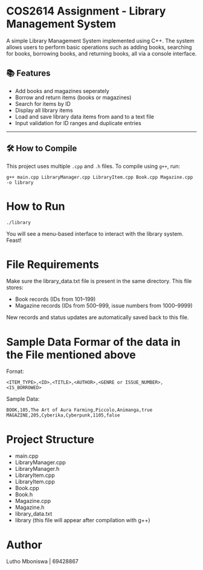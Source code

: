 # COS2614 Assignment - Library Management System
A simple Library Management System implemented using C++. The system allows users to perform basic operations such as adding books, searching for books, borrowing books, and returning books, all via a console interface.

## 📚 Features

- Add books and magazines seperately
- Borrow and return items (books or magazines)
- Search for items by ID
- Display all library items
- Load and save library data items from aand to a text file
- Input validation for ID ranges and duplicate entries

---

## 🛠️ How to Compile

This project uses multiple `.cpp` and `.h` files. To compile using `g++`, run:
```
g++ main.cpp LibraryManager.cpp LibraryItem.cpp Book.cpp Magazine.cpp -o library
```

# How to Run 
```
./library
```
You will see a menu-based interface to interact with the library system. Feast! 

# File Requirements

Make sure the library_data.txt file is present in the same directory. This file stores:
- Book records (IDs from 101–199)
- Magazine records (IDs from 500–999, issue numbers from 1000–9999)

New records and status updates are automatically saved back to this file.

# Sample Data Formar of the data in the File mentioned above

Fornat:
```
<ITEM_TYPE>,<ID>,<TITLE>,<AUTHOR>,<GENRE or ISSUE_NUMBER>,<IS_BORROWED>
```
Sample Data:
```
BOOK,105,The Art of Aura Farming,Piccolo,Animanga,true
MAGAZINE,205,Cyberika,Cyberpunk,1105,false
```

# Project Structure

- main.cpp
- LibraryManager.cpp
- LibraryManager.h
- LibraryItem.cpp
- LibraryItem.cpp
- Book.cpp
- Book.h
- Magazine.cpp
- Magazine.h
- library_data.txt
- library (this file will appear after compilation with g++)

# Author

Lutho Mboniswa | 69428867


